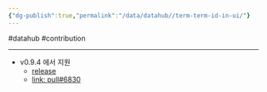 ```yaml
---
{"dg-publish":true,"permalink":"/data/datahub//term-term-id-in-ui/"}
---
```


#datahub #contribution

---
- v0.9.4 에서 지원
	- [release](https://github.com/datahub-project/datahub/releases/tag/v0.9.5)
	- [link: pull#6830](https://github.com/datahub-project/datahub/pull/6830)